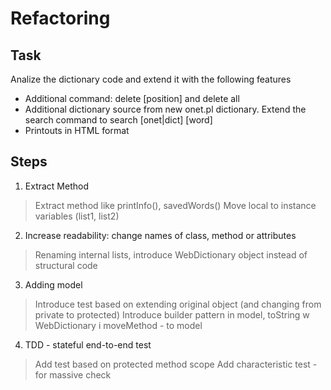 Refactoring
===========

Task
----

Analize the dictionary code and extend it with the following features

* Additional command: delete [position] and delete all
* Additional dictionary source from new onet.pl dictionary. Extend the search command to search [onet|dict] [word]
* Printouts in HTML format

Steps
-----

1. Extract Method
> Extract method like printInfo(), savedWords() 
> Move local to instance variables (list1, list2)

2. Increase readability: change names of class, method or attributes
> Renaming internal lists, introduce WebDictionary object instead of structural code

3. Adding model
> Introduce test based on extending original object (and changing from private to protected)
> Introduce builder pattern in model, toString w WebDictionary i moveMethod - to model

4. TDD - stateful end-to-end test 
> Add test based on protected method scope
> Add characteristic test - for massive check
